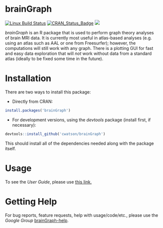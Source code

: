 # brainGraph
[![Linux Build Status](https://travis-ci.org/cwatson/brainGraph.svg)](https://travis-ci.org/cwatson/brainGraph)
[![CRAN_Status_Badge](http://www.r-pkg.org/badges/version/brainGraph)](http://cran.rstudio.com/web/packages/brainGraph/index.html)
[![](http://cranlogs.r-pkg.org/badges/grand-total/brainGraph)](http://cran.rstudio.com/web/packages/brainGraph/index.html)

*brainGraph* is an R package that is used to perform graph theory analyses of
brain MRI data. It is currently most useful in atlas-based analyses (e.g. using
an atlas such as AAL or one from Freesurfer); however, the computations will
still work with any graph. There is a plotting GUI for fast and easy data
exploration that will *not* work without data from a standard atlas (ideally to
be fixed some time in the future).

# Installation
There are two ways to install this package:

* Directly from CRAN:
``` r
install.packages('brainGraph')
```

* For development versions, using the *devtools* package (install first, if
necessary):
``` r
devtools::install_github('cwatson/brainGraph')
```
This should install all of the dependencies needed along with the package
itself.

# Usage
To see the *User Guide*, please use
[this link.](https://www.dropbox.com/s/j831n3q9muyz1go/brainGraph_UserGuide.pdf?dl=0)

# Getting Help
For bug reports, feature requests, help with usage/code/etc., please use the
*Google Group*
[brainGraph-help](https://groups.google.com/forum/?hl=en#!forum/brainGraph-help).
